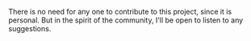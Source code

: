 There is no need for any one to contribute to this project, since it is personal.
But in the spirit of the community, I'll be open to listen to any suggestions.
